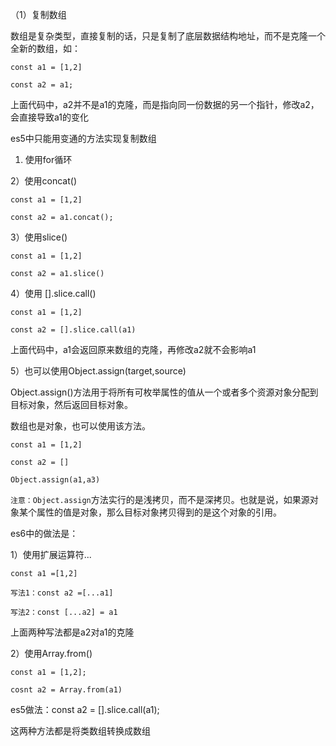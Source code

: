 （1）复制数组

数组是复杂类型，直接复制的话，只是复制了底层数据结构地址，而不是克隆一个全新的数组，如：

```
const a1 = [1,2]

const a2 = a1;

```

上面代码中，a2并不是a1的克隆，而是指向同一份数据的另一个指针，修改a2，会直接导致a1的变化

es5中只能用变通的方法实现复制数组

1) 使用for循环

2）使用concat()

```
const a1 = [1,2]

const a2 = a1.concat();

```

3）使用slice()

```
const a1 = [1,2]

const a2 = a1.slice()
```

4）使用 [].slice.call()

```
const a1 = [1,2]

const a2 = [].slice.call(a1)
```

上面代码中，a1会返回原来数组的克隆，再修改a2就不会影响a1

5）也可以使用Object.assign(target,source)

Object.assign()方法用于将所有可枚举属性的值从一个或者多个资源对象分配到目标对象，然后返回目标对象。

数组也是对象，也可以使用该方法。

```
const a1 = [1,2]

const a2 = []

Object.assign(a1,a3)
```

`注意：Object.assign`方法实行的是浅拷贝，而不是深拷贝。也就是说，如果源对象某个属性的值是对象，那么目标对象拷贝得到的是这个对象的引用。

es6中的做法是：

1）使用扩展运算符...

```
const a1 =[1,2]

写法1：const a2 =[...a1]

写法2：const [...a2] = a1
```

上面两种写法都是a2对a1的克隆

2）使用Array.from()

```
const a1 = [1,2];

cosnt a2 = Array.from(a1)
```

es5做法：const a2 = [].slice.call(a1);

这两种方法都是将类数组转换成数组

